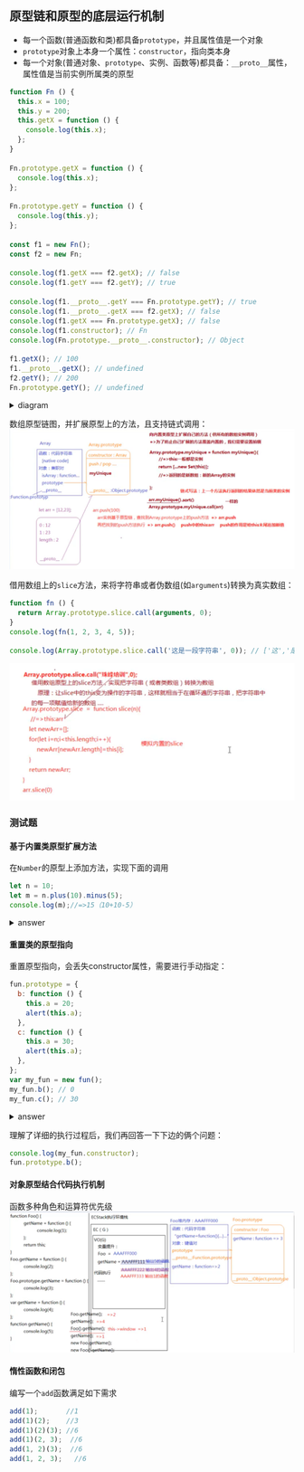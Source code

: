 ## 原型链和原型的底层运行机制
* 每一个函数(普通函数和类)都具备`prototype`，并且属性值是一个对象
* `prototype`对象上本身一个属性：`constructor`，指向类本身
* 每一个对象(普通对象、`prototype`、实例、函数等)都具备：`__proto__`属性，属性值是当前实例所属类的原型

```javascript
function Fn () {
  this.x = 100;
  this.y = 200;
  this.getX = function () {
    console.log(this.x);
  };
}

Fn.prototype.getX = function () {
  console.log(this.x);
};

Fn.prototype.getY = function () {
  console.log(this.y);
};

const f1 = new Fn();
const f2 = new Fn;

console.log(f1.getX === f2.getX); // false
console.log(f1.getY === f2.getY); // true

console.log(f1.__proto__.getY === Fn.prototype.getY); // true
console.log(f1.__proto__.getX === f2.getX); // false
console.log(f1.getX === Fn.prototype.getX); // false
console.log(f1.constructor); // Fn
console.log(Fn.prototype.__proto__.constructor); // Object

f1.getX(); // 100
f1.__proto__.getX(); // undefined
f2.getY(); // 200
Fn.prototype.getY(); // undefined
```

<details>
  <summary>diagram</summary>
  
  ![](https://raw.githubusercontent.com/wangkaiwd/drawing-bed/master/20200326232606.png)
  ![](https://raw.githubusercontent.com/wangkaiwd/drawing-bed/master/20200327003810.png)
</details>

数组原型链图，并扩展原型上的方法，且支持链式调用：
![](https://raw.githubusercontent.com/wangkaiwd/drawing-bed/master/20200327004016.png)

借用数组上的`slice`方法，来将字符串或者伪数组(如`arguments`)转换为真实数组：
```javascript
function fn () {
  return Array.prototype.slice.call(arguments, 0);
}
console.log(fn(1, 2, 3, 4, 5));

console.log(Array.prototype.slice.call('这是一段字符串', 0)); // ['这','是','一','段','字','符','串']
```
![](https://raw.githubusercontent.com/wangkaiwd/drawing-bed/master/20200327005239.png)

### 测试题

#### 基于内置类原型扩展方法

在`Number`的原型上添加方法，实现下面的调用
```javascript
let n = 10;
let m = n.plus(10).minus(5);
console.log(m);//=>15（10+10-5）
```
<details>
  <summary>answer</summary>
  
  ```javascript
  (function (proto) {
    const toNumber = number => {
      number = Number(number);
      if (isNaN(number)) {
        number = 0;
      }
      return number;
    };
  
    proto.plus = function (number) {
      return this + toNumber(number);
    };
    proto.minus = function (number) {
      return this - toNumber(number);
    };
  })(Number.prototype);  
  ```
</details>

#### 重置类的原型指向
重置原型指向，会丢失constructor属性，需要进行手动指定：
```javascript
fun.prototype = {
  b: function () {
    this.a = 20;
    alert(this.a);
  },
  c: function () {
    this.a = 30;
    alert(this.a);
  },
};
var my_fun = new fun();
my_fun.b(); // 0
my_fun.c(); // 30
```
<details>
  <summary>answer</summary>
  
  ![](https://raw.githubusercontent.com/wangkaiwd/drawing-bed/master/20200328170420.png)
</details>

理解了详细的执行过程后，我们再回答一下下边的俩个问题：
```javascript
console.log(my_fun.constructor);
fun.prototype.b();
```

#### 对象原型结合代码执行机制
函数多种角色和运算符优先级
![](https://raw.githubusercontent.com/wangkaiwd/drawing-bed/master/20200328180222.png)

#### 惰性函数和闭包
 
编写一个`add`函数满足如下需求
```javascript
add(1);       //1
add(1)(2);    //3
add(1)(2)(3); //6
add(1)(2, 3);  //6
add(1, 2)(3);  //6
add(1, 2, 3);   //6
```

